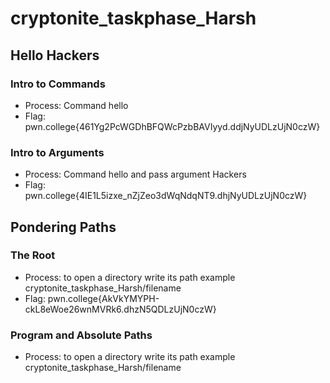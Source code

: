 # cryptonite_taskphase_Harsh
## Hello Hackers
### Intro to Commands
- Process: Command hello
- Flag: pwn.college{461Yg2PcWGDhBFQWcPzbBAVIyyd.ddjNyUDLzUjN0czW}
### Intro to Arguments
- Process: Command hello and pass argument Hackers
- Flag: pwn.college{4IE1L5izxe_nZjZeo3dWqNdqNT9.dhjNyUDLzUjN0czW}
## Pondering Paths
### The Root
- Process: to open a directory write its path example cryptonite_taskphase_Harsh/filename
- Flag: pwn.college{AkVkYMYPH-ckL8eWoe26wnMVRk6.dhzN5QDLzUjN0czW}
### Program and Absolute Paths
- Process: to open a directory write its path example cryptonite_taskphase_Harsh/filename
